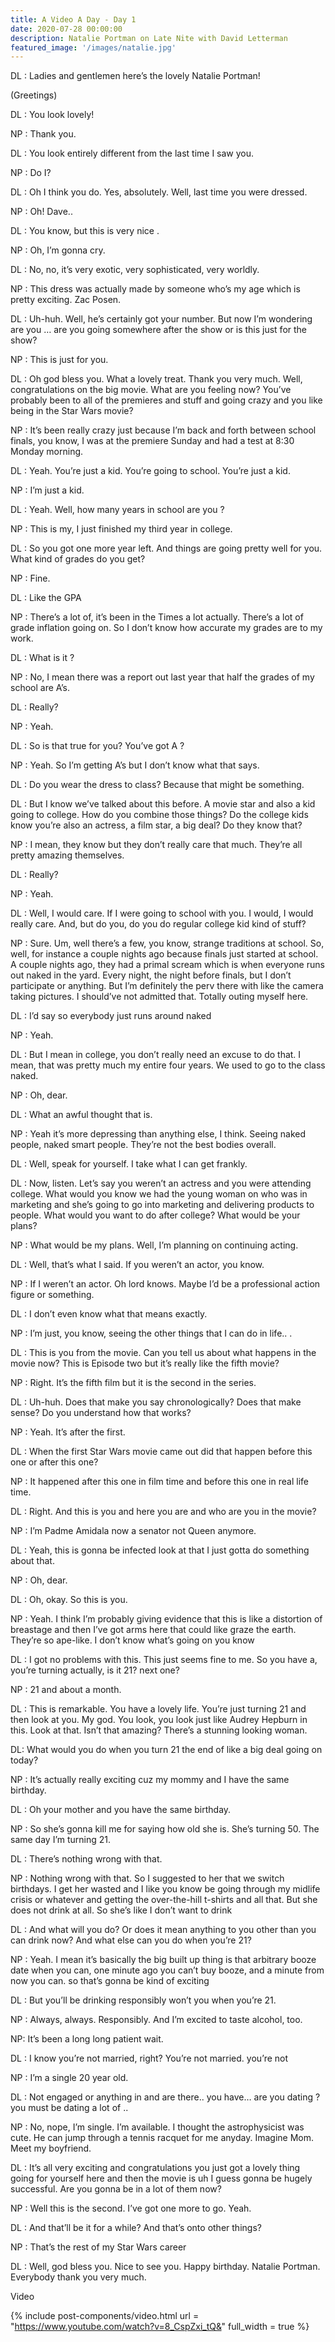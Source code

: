```yaml
---
title: A Video A Day - Day 1
date: 2020-07-28 00:00:00
description: Natalie Portman on Late Nite with David Letterman
featured_image: '/images/natalie.jpg'
---
```


DL : Ladies and gentlemen here’s the lovely Natalie Portman!

(Greetings)

DL : You look lovely!

NP : Thank you.

DL : You look entirely different from the last time I saw you.

NP : Do I?

DL : Oh I think you do. Yes, absolutely. Well, last time you were dressed.

NP : Oh! Dave..

DL : You know, but this is very nice .

NP : Oh, I’m gonna cry.

DL : No, no, it’s very exotic, very sophisticated, very worldly.

NP : This dress was actually made by someone who’s my age which is pretty exciting. Zac Posen.

DL : Uh-huh. Well, he’s certainly got your number. But now I’m wondering are you … are you going somewhere after the show or is this just for the show?

NP : This is just for you.

DL : Oh god bless you. What a lovely treat. Thank you very much. Well, congratulations on the big movie. What are you feeling now? You’ve probably been to all of the premieres and stuff and going crazy and you like being in the Star Wars movie?

NP : It’s been really crazy just because I’m back and forth between school finals, you know, I was at the premiere Sunday and had a test at 8:30 Monday morning.

DL : Yeah. You’re just a kid. You’re going to school. You’re just a kid.

NP : I’m just a kid.

DL : Yeah. Well, how many years in school are you ?

NP : This is my, I just finished my third year in college.

DL : So you got one more year left. And things are going pretty well for you. What kind of grades do you get?

NP : Fine.

DL : Like the GPA

NP : There’s a lot of, it’s been in the Times a lot actually. There’s a lot of grade inflation going on. So I don’t know how accurate my grades are to my work.

DL : What is it ?

NP : No, I mean there was a report out last year that half the grades of my school are A’s.

DL : Really?

NP : Yeah.

DL : So is that true for you? You’ve got A ?

NP : Yeah. So I’m getting A’s but I don’t know what that says.

DL : Do you wear the dress to class? Because that might be something.

DL : But I know we’ve talked about this before. A movie star and also a kid going to college. How do you combine those things? Do the college kids know you’re also an actress, a film star, a big deal? Do they know that?

NP : I mean, they know but they don’t really care that much. They’re all pretty amazing themselves.

DL : Really?

NP : Yeah.

DL : Well, I would care. If I were going to school with you. I would, I would really care. And, but do you, do you do regular college kid kind of stuff?

NP : Sure. Um, well there’s a few, you know, strange traditions at school. So, well, for instance a couple nights ago because finals just started at school. A couple nights ago, they had a primal scream which is when everyone runs out naked in the yard. Every night, the night before finals, but I don’t participate or anything. But I’m definitely the perv there with like the camera taking pictures. I should’ve not admitted that. Totally outing myself here.

DL : I’d say so everybody just runs around naked

NP : Yeah.

DL : But I mean in college, you don’t really need an excuse to do that. I mean, that was pretty much my entire four years. We used to go to the class naked.

NP : Oh, dear.

DL : What an awful thought that is.

NP : Yeah it’s more depressing than anything else, I think. Seeing naked people, naked smart people. They’re not the best bodies overall.

DL : Well, speak for yourself. I take what I can get frankly.

DL : Now, listen. Let’s say you weren’t an actress and you were attending college. What would you know we had the young woman on who was in marketing and she’s going to go into marketing and delivering products to people. What would you want to do after college? What would be your plans?

NP : What would be my plans. Well, I’m planning on continuing acting.

DL : Well, that’s what I said. If you weren’t an actor, you know.

NP : If I weren’t an actor. Oh lord knows. Maybe I’d be a professional action figure or something.

DL : I don’t even know what that means exactly.

NP : I’m just, you know, seeing the other things that I can do in life.. .

DL : This is you from the movie. Can you tell us about what happens in the movie now? This is Episode two but it’s really like the fifth movie?

NP : Right. It’s the fifth film but it is the second in the series.

DL : Uh-huh. Does that make you say chronologically? Does that make sense? Do you understand how that works?

NP : Yeah. It’s after the first.

DL : When the first Star Wars movie came out did that happen before this one or after this one?

NP : It happened after this one in film time and before this one in real life time.

DL : Right. And this is you and here you are and who are you in the movie?

NP : I’m Padme Amidala now a senator not Queen anymore.

DL : Yeah, this is gonna be infected look at that I just gotta do something about that.

NP : Oh, dear.

DL : Oh, okay. So this is you.

NP : Yeah. I think I’m probably giving evidence that this is like a distortion of breastage and then I’ve got arms here that could like graze the earth. They’re so ape-like. I don’t know what’s going on you know

DL : I got no problems with this. This just seems fine to me. So you have a, you’re turning actually, is it 21? next one?

NP : 21 and about a month.

DL : This is remarkable. You have a lovely life. You’re just turning 21 and then look at you. My god. You look, you look just like Audrey Hepburn in this. Look at that. Isn’t that amazing? There’s a stunning looking woman.

DL: What would you do when you turn 21 the end of like a big deal going on today?

NP : It’s actually really exciting cuz my mommy and I have the same birthday.

DL : Oh your mother and you have the same birthday.

NP : So she’s gonna kill me for saying how old she is. She’s turning 50. The same day I’m turning 21.

DL : There’s nothing wrong with that.

NP : Nothing wrong with that. So I suggested to her that we switch birthdays. I get her wasted and I like you know be going through my midlife crisis or whatever and getting the over-the-hill t-shirts and all that. But she does not drink at all. So she’s like I don’t want to drink

DL : And what will you do? Or does it mean anything to you other than you can drink now? And what else can you do when you’re 21?

NP : Yeah. I mean it’s basically the big built up thing is that arbitrary booze date when you can, one minute ago you can’t buy booze, and a minute from now you can. so that’s gonna be kind of exciting

DL : But you’ll be drinking responsibly won’t you when you’re 21.

NP : Always, always. Responsibly. And I’m excited to taste alcohol, too.

NP: It’s been a long long patient wait.

DL : I know you’re not married, right? You’re not married. you’re not

NP : I’m a single 20 year old.

DL : Not engaged or anything in and are there.. you have… are you dating ? you must be dating a lot of ..

NP : No, nope, I’m single. I’m available. I thought the astrophysicist was cute. He can jump through a tennis racquet for me anyday. Imagine Mom. Meet my boyfriend.

DL : It’s all very exciting and congratulations you just got a lovely thing going for yourself here and then the movie is uh I guess gonna be hugely successful. Are you gonna be in a lot of them now?

NP : Well this is the second. I’ve got one more to go. Yeah.

DL : And that’ll be it for a while? And that’s onto other things?

NP : That’s the rest of my Star Wars career

DL : Well, god bless you. Nice to see you. Happy birthday. Natalie Portman. Everybody thank you very much.


Video

{% include post-components/video.html
	url = "https://www.youtube.com/watch?v=8_CspZxi_tQ&"
	full_width = true
%}